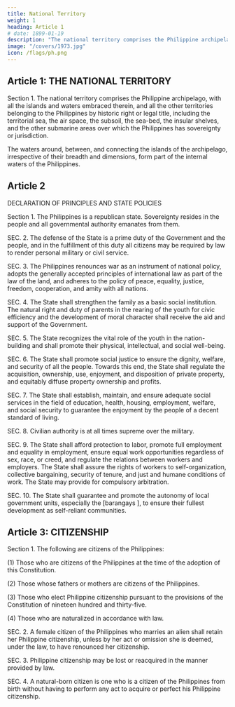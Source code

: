 ```yaml
---
title: National Territory
weight: 1
heading: Article 1
# date: 1899-01-19
description: "The national territory comprises the Philippine archipelago, with all the islands and waters embraced therein"
image: "/covers/1973.jpg"
icon: /flags/ph.png
---
```


<!-- PREAMBLE

We, the sovereign Filipino people, imploring the aid of Divine Providence, in order to establish a Government that shall embody our ideals, promote the general welfare, conserve and develop the patrimony of our Nation, and secure to ourselves and our posterity the blessings of democracy under a regime of justice, peace, liberty, and equality, do ordain and promulgate this Constitution. -->

## Article 1: THE NATIONAL TERRITORY

Section 1. The national territory comprises the Philippine archipelago, with all the islands and waters embraced therein, and all the other territories belonging to the Philippines by historic right or legal title, including the territorial sea, the air space, the subsoil, the sea-bed, the insular shelves, and the other submarine areas over which the Philippines has sovereignty or jurisdiction. 

The waters around, between, and connecting the islands of the archipelago, irrespective of their breadth and dimensions, form part of the internal waters of the Philippines.


## Article 2

DECLARATION OF PRINCIPLES AND STATE POLICIES

Section 1. The Philippines is a republican state. Sovereignty resides in the people and all governmental authority emanates from them.

SEC. 2. The defense of the State is a prime duty of the Government and the people, and in the fulfillment of this duty all citizens may be required by law to render personal military or civil service.

SEC. 3. The Philippines renounces war as an instrument of national policy, adopts the generally accepted principles of international law as part of the law of the land, and adheres to the policy of peace, equality, justice, freedom, cooperation, and amity with all nations.

SEC. 4. The State shall strengthen the family as a basic social institution. The natural right and duty of parents in the rearing of the youth for civic efficiency and the development of moral character shall receive the aid and support of the Government.

SEC. 5. The State recognizes the vital role of the youth in the nation-building and shall promote their physical, intellectual, and social well-being.

SEC. 6. The State shall promote social justice to ensure the dignity, welfare, and security of all the people. Towards this end, the State shall regulate the acquisition, ownership, use, enjoyment, and disposition of private property, and equitably diffuse property ownership and profits.

SEC. 7. The State shall establish, maintain, and ensure adequate social services in the field of education, health, housing, employment, welfare, and social security to guarantee the enjoyment by the people of a decent standard of living.

SEC. 8. Civilian authority is at all times supreme over the military.

SEC. 9. The State shall afford protection to labor, promote full employment and equality in employment, ensure equal work opportunities regardless of sex, race, or creed, and regulate the relations between workers and employers. The State shall assure the rights of workers to self-organization, collective bargaining, security of tenure, and just and humane conditions of work. The State may provide for compulsory arbitration.

SEC. 10. The State shall guarantee and promote the autonomy of local government units, especially the [barangays ], to ensure their fullest development as self-reliant communities.


## Article 3: CITIZENSHIP

Section 1. The following are citizens of the Philippines:

(1) Those who are citizens of the Philippines at the time of the adoption of this Constitution.

(2) Those whose fathers or mothers are citizens of the Philippines.

(3) Those who elect Philippine citizenship pursuant to the provisions of the Constitution of nineteen hundred and thirty-five.

(4) Those who are naturalized in accordance with law.

SEC. 2. A female citizen of the Philippines who marries an alien shall retain her Philippine citizenship, unless by her act or omission she is deemed, under the law, to have renounced her citizenship.

SEC. 3. Philippine citizenship may be lost or reacquired in the manner provided by law.

SEC. 4. A natural-born citizen is one who is a citizen of the Philippines from birth without having to perform any act to acquire or perfect his Philippine citizenship.

